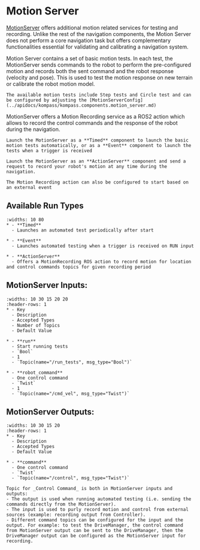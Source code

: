 # Motion Server

[MotionServer](../apidocs/Kompass/Kompass.components.motion_server.md) offers additional motion related services for testing and recording. Unlike the rest of the navigation components, the Motion Server does not perform a core navigation task but offers complementary functionalities essential for validating and calibrating a navigation system.

Motion Server contains a set of basic motion tests. In each test, the MotionServer sends commands to the robot to perform the pre-configured motion and records both the sent command and the robot response (velocity and pose). This is used to test the motion response on new terrain or calibrate the robot motion model.

```{note}
The available motion tests include Step tests and Circle test and can be configured by adjusting the [MotionServerConfig](../apidocs/kompass/kompass.components.motion_server.md)
```

MotionServer offers a Motion Recording service as a ROS2 action which allows to record the control commands and the response of the robot during the navigation.

```{tip}
Launch the MotionServer as a **Timed** component to launch the basic motion tests automatically, or as a **Event** component to launch the tests when a trigger is received
```

```{tip}
Launch the MotionServer as an **ActionServer** component and send a request to record your robot's motion at any time during the navigation.
```

```{tip}
The Motion Recording action can also be configured to start based on an external event
```

## Available Run Types

```{list-table}
:widths: 10 80
* - **Timed**
  - Launches an automated test periodically after start

* - **Event**
  - Launches automated testing when a trigger is received on RUN input

* - **ActionServer**
  - Offers a MotionRecording ROS action to record motion for location and control commands topics for given recording period
```


## MotionServer Inputs:

```{list-table}
:widths: 10 30 15 20 20
:header-rows: 1
* - Key
  - Description
  - Accepted Types
  - Number of Topics
  - Default Value

* - **run**
  - Start running tests
  - `Bool`
  - 1
  - `Topic(name="/run_tests", msg_type="Bool")`

* - **robot_command**
  - One control command
  - `Twist`
  - 1
  - `Topic(name="/cmd_vel", msg_type="Twist")`

```

## MotionServer Outputs:

```{list-table}
:widths: 10 30 15 20
:header-rows: 1
* - Key
  - Description
  - Accepted Types
  - Default Value

* - **command**
  - One control command
  - `Twist`
  - `Topic(name="/control", msg_type="Twist")`

```

```{note}
Topic for _Control Command_ is both in MotionServer inputs and outputs:
- The output is used when running automated testing (i.e. sending the commands directly from the MotionServer).
- The input is used to purly record motion and control from external sources (example: recording output from Controller).
- Different command topics can be configured for the input and the output. For example: to test the DriveManager, the control command from MotionServer output can be sent to the DriveManager, then the DriveManager output can be configured as the MotionServer input for recording.
```
